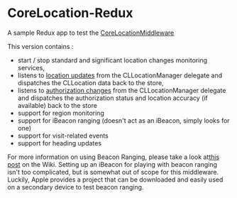 # CoreLocation-Redux
A sample Redux app to test the [CoreLocationMiddleware](https://github.com/SwiftRex/CoreLocationMiddleware)

This version contains : 

* start / stop standard and significant location changes monitoring services,
* listens to [location updates](https://developer.apple.com/documentation/corelocation/cllocationmanagerdelegate/1423615-locationmanager) from the CLLocationManager delegate and dispatches the CLLocation data back to the store,
* listens to [authorization changes](https://developer.apple.com/documentation/corelocation/cllocationmanagerdelegate/3563956-locationmanagerdidchangeauthoriz) from the CLLocationManager delegate and dispatches the authorization status and location accuracy (if available) back to the store
* support for region monitoring
* support for iBeacon ranging (doesn't act as an iBeacon, simply looks for one)
* support for visit-related events
* support for heading updates

For more information on using Beacon Ranging, please take a look at[this post](https://github.com/npvisual/CoreLocation-Redux/wiki/Using-Beacon-Ranging) on the Wiki. Setting up an iBeacon for playing with beacon ranging isn't too complicated, but is somewhat out of scope for this middleware. Luckily, Apple provides a project that can be downloaded and easily used on a secondary device to test beacon ranging.
